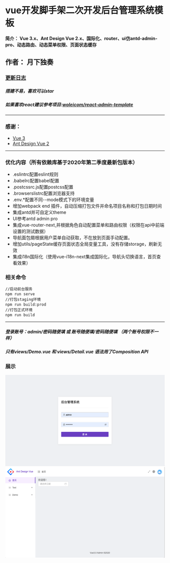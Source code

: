 # vue开发脚手架二次开发后台管理系统模板
#### 简介： Vue 3.x、Ant Design Vue 2.x、国际化、router、ui仿antd-admin-pro、动态路由、动态菜单权限、页面状态缓存
## 作者： 月下独奏
### [更新日志](./note/updatelog.md)
##### 搭建不易，喜欢可以star
##### 如果喜欢react建议参考项目:[woleicom/react-admin-template](https://github.com/woleicom/react-admin-template)
-----------
### 感谢：
- [Vue 3](https://v3.vuejs.org/)
- [Ant Design Vue 2](https://2x.antdv.com/)
-----------
### 优化内容（所有依赖库基于2020年第二季度最新包版本）
- .eslintrc配置eslint规则
- .babelrc配置babel配置
- .postcssrc.js配置postcss配置
- .browserslistrc配置浏览器支持
- .env.*配置不同--mode模式下的环境变量
- 增加webpack end 插件，自动压缩打包文件并命名项目名称和打包日期时间
- 集成antd并可自定义theme
- UI参考antd admin pro
- 集成vue-router-next,并根据角色自动配置菜单和路由权限（权限在api中前端设置的测试数据）
- 导航面包屑根据用户菜单自动获取，不在放到页面手动配置。
- 增加utils/pageState缓存页面状态全局变量工具，没有存储storage，刷新无效
- 集成i18n国际化（使用vue-i18n-next集成国际化，导航头切换语言，首页查看效果）

### 相关命令
```
//启动前台服务
npm run serve
//打包staging环境
npm run build:prod
//打包正式环境
npm run build
```
-------------
##### 登录账号：admin/密码随便填 或 账号随便填/密码随便填  （两个账号权限不一样）
##### 只有views/Demo.vue 和 views/Detail.vue 语法用了Composition API
### 展示
![登录页](./note/vue0.png)
![首页](./note/vue1.png)